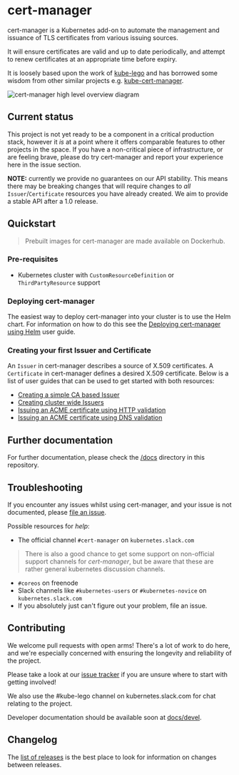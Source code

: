 # cert-manager

cert-manager is a Kubernetes add-on to automate the management and issuance of
TLS certificates from various issuing sources.

It will ensure certificates are valid and up to date periodically, and attempt
to renew certificates at an appropriate time before expiry.

It is loosely based upon the work of [kube-lego](https://github.com/jetstack/kube-lego)
and has borrowed some wisdom from other similar projects e.g.
[kube-cert-manager](https://github.com/PalmStoneGames/kube-cert-manager).

![cert-manager high level overview diagram](/docs/high-level-overview.png)

## Current status

This project is not yet ready to be a component in a critical production stack,
however it *is* at a point where it offers comparable features to other
projects in the space. If you have a non-critical piece of infrastructure, or
are feeling brave, please do try cert-manager and report your experience here
in the issue section.

**NOTE:** currently we provide no guarantees on our API stability. This means
there may be breaking changes that will require changes to *all*
`Issuer`/`Certificate` resources you have already created. We aim to provide a
stable API after a 1.0 release.

## Quickstart

> Prebuilt images for cert-manager are made available on Dockerhub.

### Pre-requisites

* Kubernetes cluster with `CustomResourceDefinition` or `ThirdPartyResource`
support

### Deploying cert-manager

The easiest way to deploy cert-manager into your cluster is to use the Helm
chart. For information on how to do this see the [Deploying cert-manager using
Helm](docs/user-guides/deploying.md) user guide.

### Creating your first Issuer and Certificate

An `Issuer` in cert-manager describes a source of X.509 certificates. A
`Certificate` in cert-manager defines a desired X.509 certificate. Below is a
list of user guides that can be used to get started with both resources:

* [Creating a simple CA based Issuer](docs/user-guides/ca-based-issuer.md)
* [Creating cluster wide Issuers](docs/user-guides/cluster-issuers.md)
* [Issuing an ACME certificate using HTTP
validation](docs/user-guides/acme-http-validation.md)
* [Issuing an ACME certificate using DNS
validation](docs/user-guides/acme-dns-validation.md)

## Further documentation

For further documentation, please check the [/docs](/docs) directory in this
repository.

## Troubleshooting

If you encounter any issues whilst using cert-manager, and your issue is not
documented, please [file an issue](https://github.com/jetstack/cert-manager/issues).

Possible resources for *help*:

* The official channel `#cert-manager` on `kubernetes.slack.com`

> There is also a good chance to get some support on non-official support
> channels for *cert-manager*, but be aware that these are rather general
> kubernetes discussion channels.

* `#coreos` on freenode
* Slack channels like `#kubernetes-users` or `#kubernetes-novice` on `kubernetes.slack.com`
* If you absolutely just can't figure out your problem, file an issue.

## Contributing

We welcome pull requests with open arms! There's a lot of work to do here, and
we're especially concerned with ensuring the longevity and reliability of the
project.

Please take a look at our [issue tracker](https://github.com/jetstack/cert-manager/issues)
if you are unsure where to start with getting involved!

We also use the #kube-lego channel on kubernetes.slack.com for chat relating to
the project.

Developer documentation should be available soon at [docs/devel](docs/devel).

## Changelog

The [list of releases](https://github.com/jetstack/cert-manager/releases)
is the best place to look for information on changes between releases.
